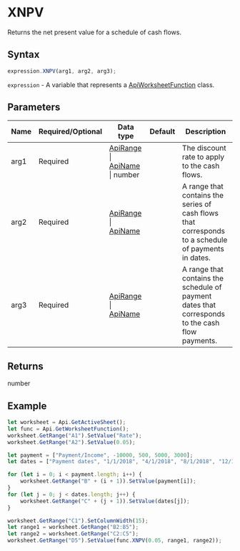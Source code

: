 # XNPV

Returns the net present value for a schedule of cash flows.

## Syntax

```javascript
expression.XNPV(arg1, arg2, arg3);
```

`expression` - A variable that represents a [ApiWorksheetFunction](../ApiWorksheetFunction.md) class.

## Parameters

| **Name** | **Required/Optional** | **Data type** | **Default** | **Description** |
| ------------- | ------------- | ------------- | ------------- | ------------- |
| arg1 | Required | [ApiRange](../../ApiRange/ApiRange.md) \| [ApiName](../../ApiName/ApiName.md) \| number |  | The discount rate to apply to the cash flows. |
| arg2 | Required | [ApiRange](../../ApiRange/ApiRange.md) \| [ApiName](../../ApiName/ApiName.md) |  | A range that contains the series of cash flows that corresponds to a schedule of payments in dates. |
| arg3 | Required | [ApiRange](../../ApiRange/ApiRange.md) \| [ApiName](../../ApiName/ApiName.md) |  | A range that contains the schedule of payment dates that corresponds to the cash flow payments. |

## Returns

number

## Example



```javascript editor-
let worksheet = Api.GetActiveSheet();
let func = Api.GetWorksheetFunction();
worksheet.GetRange("A1").SetValue("Rate");
worksheet.GetRange("A2").SetValue(0.05);

let payment = ["Payment/Income", -10000, 500, 5000, 3000];
let dates = ["Payment dates", "1/1/2018", "4/1/2018", "8/1/2018", "12/1/2018"];

for (let i = 0; i < payment.length; i++) {
    worksheet.GetRange("B" + (i + 1)).SetValue(payment[i]);
}
for (let j = 0; j < dates.length; j++) {
    worksheet.GetRange("C" + (j + 1)).SetValue(dates[j]);
}

worksheet.GetRange("C1").SetColumnWidth(15);
let range1 = worksheet.GetRange("B2:B5");
let range2 = worksheet.GetRange("C2:C5");
worksheet.GetRange("D5").SetValue(func.XNPV(0.05, range1, range2));
```
